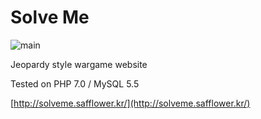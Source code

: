 # Solve Me

![main](https://i.imgur.com/u5LwdYl.png)

Jeopardy style wargame website

Tested on PHP 7.0 / MySQL 5.5

[http://solveme.safflower.kr/](http://solveme.safflower.kr/)